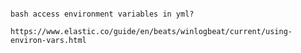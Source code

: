~~~~~~~~~~~~~~~~~~~~~~~~~~~~~~~~~~~~~~~~~~~~~~~~~~

bash access environment variables in yml?

https://www.elastic.co/guide/en/beats/winlogbeat/current/using-environ-vars.html

~~~~~~~~~~~~~~~~~~~~~~~~~~~~~~~~~~~~~~~~~~~~~~~~~~

